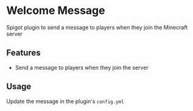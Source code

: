 # Welcome Message

Spigot plugin to send a message to players when they join the Minecraft server

## Features
- Send a message to players when they join the server

## Usage
Update the message in the plugin's `config.yml`
